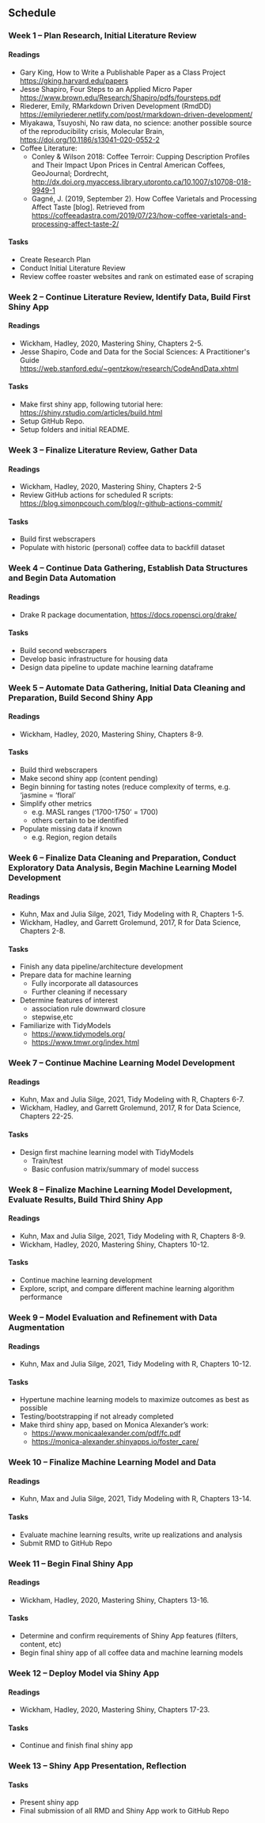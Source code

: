 ## Schedule

### Week 1 – Plan Research, Initial Literature Review
#### Readings
- Gary King, How to Write a Publishable Paper as a Class Project https://gking.harvard.edu/papers
- Jesse Shapiro, Four Steps to an Applied Micro Paper https://www.brown.edu/Research/Shapiro/pdfs/foursteps.pdf
- Riederer, Emily, RMarkdown Driven Development (RmdDD) https://emilyriederer.netlify.com/post/rmarkdown-driven-development/
-  Miyakawa, Tsuyoshi, No raw data, no science: another possible source of the reproducibility crisis, Molecular Brain, https://doi.org/10.1186/s13041-020-0552-2
- Coffee Literature:
  - Conley & Wilson 2018: Coffee Terroir: Cupping Description Profiles and Their Impact Upon Prices in Central American Coffees, GeoJournal; Dordrecht, http://dx.doi.org.myaccess.library.utoronto.ca/10.1007/s10708-018-9949-1
  - Gagné, J. (2019, September 2). How Coffee Varietals and Processing Affect Taste [blog]. Retrieved from https://coffeeadastra.com/2019/07/23/how-coffee-varietals-and-processing-affect-taste-2/
#### Tasks
- Create Research Plan
- Conduct Initial Literature Review
- Review coffee roaster websites and rank on estimated ease of scraping

### Week 2 – Continue Literature Review, Identify Data, Build First Shiny App
#### Readings
- Wickham, Hadley, 2020, Mastering Shiny, Chapters 2-5.
- Jesse Shapiro, Code and Data for the Social Sciences: A Practitioner's Guide https://web.stanford.edu/~gentzkow/research/CodeAndData.xhtml
#### Tasks
- Make first shiny app, following tutorial here: https://shiny.rstudio.com/articles/build.html
- Setup GitHub Repo.
- Setup folders and initial README.

### Week 3 – Finalize Literature Review, Gather Data
#### Readings
- Wickham, Hadley, 2020, Mastering Shiny, Chapters 2-5
- Review GitHub actions for scheduled R scripts: https://blog.simonpcouch.com/blog/r-github-actions-commit/
#### Tasks
- Build first webscrapers 
- Populate with historic (personal) coffee data to backfill dataset

### Week 4 – Continue Data Gathering, Establish Data Structures and Begin Data Automation
#### Readings
- Drake R package documentation, https://docs.ropensci.org/drake/
#### Tasks
- Build second webscrapers 
- Develop basic infrastructure for housing data
- Design data pipeline to update machine learning dataframe

### Week 5 – Automate Data Gathering, Initial Data Cleaning and Preparation, Build Second Shiny App
#### Readings
- Wickham, Hadley, 2020, Mastering Shiny, Chapters 8-9.
#### Tasks
- Build third webscrapers
- Make second shiny app (content pending)
- Begin binning for tasting notes (reduce complexity of terms, e.g. ‘jasmine = ‘floral’
- Simplify other metrics
  - e.g. MASL ranges (‘1700-1750’ = 1700)
  - others certain to be identified
- Populate missing data if known
  - e.g. Region, region details

### Week 6 – Finalize Data Cleaning and Preparation, Conduct Exploratory Data Analysis, Begin Machine Learning Model Development
#### Readings
- Kuhn, Max and Julia Silge, 2021, Tidy Modeling with R, Chapters 1-5.
- Wickham, Hadley, and Garrett Grolemund, 2017, R for Data Science, Chapters 2-8.
#### Tasks
- Finish any data pipeline/architecture development 
- Prepare data for machine learning
  - Fully incorporate all datasources
  - Further cleaning if necessary
- Determine features of interest
  - association rule downward closure
  - stepwise,etc
- Familiarize with TidyModels
  - https://www.tidymodels.org/
  - https://www.tmwr.org/index.html

### Week 7 – Continue Machine Learning Model Development
#### Readings
- Kuhn, Max and Julia Silge, 2021, Tidy Modeling with R, Chapters 6-7.
- Wickham, Hadley, and Garrett Grolemund, 2017, R for Data Science, Chapters 22-25.
#### Tasks
- Design first machine learning model with TidyModels
  - Train/test
  - Basic confusion matrix/summary of model success

### Week 8 – Finalize Machine Learning Model Development, Evaluate Results, Build Third Shiny App
#### Readings
- Kuhn, Max and Julia Silge, 2021, Tidy Modeling with R, Chapters 8-9.
- Wickham, Hadley, 2020, Mastering Shiny, Chapters 10-12.
#### Tasks
- Continue machine learning development  
- Explore, script, and compare different machine learning algorithm performance

### Week 9 – Model Evaluation and Refinement with Data Augmentation
#### Readings
- Kuhn, Max and Julia Silge, 2021, Tidy Modeling with R, Chapters 10-12.
#### Tasks
- Hypertune machine learning models to maximize outcomes as best as possible
- Testing/bootstrapping if not already completed
- Make third shiny app, based on Monica Alexander’s work:
  - https://www.monicaalexander.com/pdf/fc.pdf
  - https://monica-alexander.shinyapps.io/foster_care/

### Week 10 – Finalize Machine Learning Model and Data
#### Readings
- Kuhn, Max and Julia Silge, 2021, Tidy Modeling with R, Chapters 13-14.
#### Tasks
- Evaluate machine learning results, write up realizations and analysis
- Submit RMD to GitHub Repo 

### Week 11 – Begin Final Shiny App
#### Readings
- Wickham, Hadley, 2020, Mastering Shiny, Chapters 13-16.
#### Tasks
- Determine and confirm requirements of Shiny App features (filters, content, etc)
- Begin final shiny app of all coffee data and machine learning models

### Week 12 – Deploy Model via Shiny App
#### Readings
- Wickham, Hadley, 2020, Mastering Shiny, Chapters 17-23.
#### Tasks
- Continue and finish final shiny app

### Week 13 – Shiny App Presentation, Reflection
#### Tasks
- Present shiny app
- Final submission of all RMD and Shiny App work to GitHub Repo 
